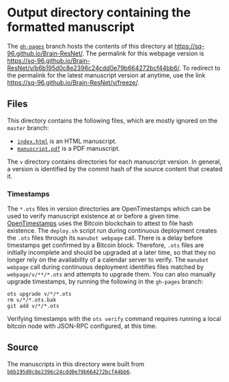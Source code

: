 # Output directory containing the formatted manuscript

The [`gh-pages`](https://github.com/sq-96/Brain-ResNet/tree/gh-pages) branch hosts the contents of this directory at <https://sq-96.github.io/Brain-ResNet/>.
The permalink for this webpage version is <https://sq-96.github.io/Brain-ResNet/v/b6b195d0c8e2396c24cdd0e79b664272bcf44bb6/>.
To redirect to the permalink for the latest manuscript version at anytime, use the link <https://sq-96.github.io/Brain-ResNet/v/freeze/>.

## Files

This directory contains the following files, which are mostly ignored on the `master` branch:

+ [`index.html`](index.html) is an HTML manuscript.
+ [`manuscript.pdf`](manuscript.pdf) is a PDF manuscript.

The `v` directory contains directories for each manuscript version.
In general, a version is identified by the commit hash of the source content that created it.

### Timestamps

The `*.ots` files in version directories are OpenTimestamps which can be used to verify manuscript existence at or before a given time.
[OpenTimestamps](https://opentimestamps.org/) uses the Bitcoin blockchain to attest to file hash existence.
The `deploy.sh` script run during continuous deployment creates the `.ots` files through its `manubot webpage` call.
There is a delay before timestamps get confirmed by a Bitcoin block.
Therefore, `.ots` files are initially incomplete and should be upgraded at a later time, so that they no longer rely on the availability of a calendar server to verify.
The `manubot webpage` call during continuous deployment identifies files matched by `webpage/v/**/*.ots` and attempts to upgrade them.
You can also manually upgrade timestamps, by running the following in the `gh-pages` branch:

```shell
ots upgrade v/*/*.ots
rm v/*/*.ots.bak
git add v/*/*.ots
```

Verifying timestamps with the `ots verify` command requires running a local bitcoin node with JSON-RPC configured, at this time.

## Source

The manuscripts in this directory were built from
[`b6b195d0c8e2396c24cdd0e79b664272bcf44bb6`](https://github.com/sq-96/Brain-ResNet/commit/b6b195d0c8e2396c24cdd0e79b664272bcf44bb6).
